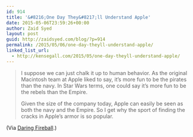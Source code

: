 ```yaml
---
id: 914
title: '&#8216;One Day They&#8217;ll Understand Apple'
date: 2015-05-06T23:59:26+00:00
author: Zaid Syed
layout: post
guid: http://zaidsyed.com/blog/?p=914
permalink: /2015/05/06/one-day-theyll-understand-apple/
linked_list_url:
  - http://kensegall.com/2015/05/one-day-theyll-understand-apple/
---
```

> I suppose we can just chalk it up to human behavior. As the original Macintosh team at Apple liked to say, it’s more fun to be the pirates than the navy. In Star Wars terms, one could say it’s more fun to be the rebels than the Empire.
> 
> Given the size of the company today, Apple can easily be seen as both the navy and the Empire. So I get why the sport of finding the cracks in Apple’s armor is so popular. 

(Via [Daring Fireball](http://daringfireball.net/linked/2015/05/05/ken-segall-apple).)